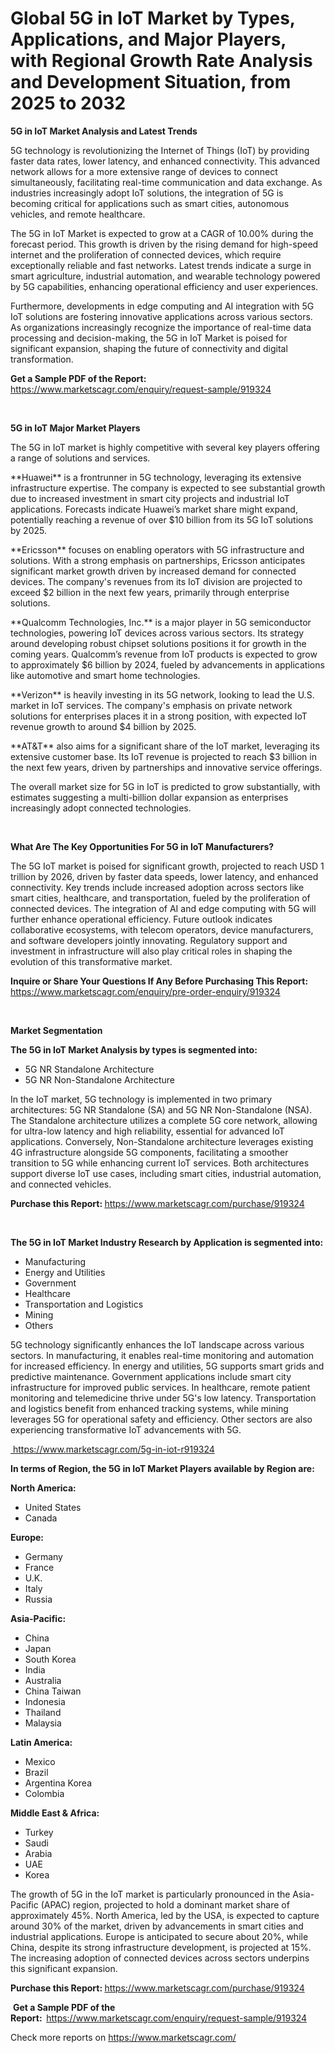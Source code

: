 <p><h1>Global 5G in IoT Market by Types, Applications, and Major Players, with Regional Growth Rate Analysis and Development Situation, from 2025 to 2032</h1></p><p><strong>5G in IoT Market Analysis and Latest Trends</strong></p>
<p><p>5G technology is revolutionizing the Internet of Things (IoT) by providing faster data rates, lower latency, and enhanced connectivity. This advanced network allows for a more extensive range of devices to connect simultaneously, facilitating real-time communication and data exchange. As industries increasingly adopt IoT solutions, the integration of 5G is becoming critical for applications such as smart cities, autonomous vehicles, and remote healthcare.</p><p>The 5G in IoT Market is expected to grow at a CAGR of 10.00% during the forecast period. This growth is driven by the rising demand for high-speed internet and the proliferation of connected devices, which require exceptionally reliable and fast networks. Latest trends indicate a surge in smart agriculture, industrial automation, and wearable technology powered by 5G capabilities, enhancing operational efficiency and user experiences.</p><p>Furthermore, developments in edge computing and AI integration with 5G IoT solutions are fostering innovative applications across various sectors. As organizations increasingly recognize the importance of real-time data processing and decision-making, the 5G in IoT Market is poised for significant expansion, shaping the future of connectivity and digital transformation.</p></p>
<p><strong>Get a Sample PDF of the Report:&nbsp;</strong> <a href="https://www.marketscagr.com/enquiry/request-sample/919324?utm_campaign=3098&utm_medium=2&utm_source=Github&utm_content=ia&utm_term=05032025&utm_id=5g-in-iot">https://www.marketscagr.com/enquiry/request-sample/919324</a></p>
<p>&nbsp;</p>
<p><strong>5G in IoT Major Market Players</strong></p>
<p><p>The 5G in IoT market is highly competitive with several key players offering a range of solutions and services. </p><p>**Huawei** is a frontrunner in 5G technology, leveraging its extensive infrastructure expertise. The company is expected to see substantial growth due to increased investment in smart city projects and industrial IoT applications. Forecasts indicate Huawei’s market share might expand, potentially reaching a revenue of over $10 billion from its 5G IoT solutions by 2025.</p><p>**Ericsson** focuses on enabling operators with 5G infrastructure and solutions. With a strong emphasis on partnerships, Ericsson anticipates significant market growth driven by increased demand for connected devices. The company's revenues from its IoT division are projected to exceed $2 billion in the next few years, primarily through enterprise solutions.</p><p>**Qualcomm Technologies, Inc.** is a major player in 5G semiconductor technologies, powering IoT devices across various sectors. Its strategy around developing robust chipset solutions positions it for growth in the coming years. Qualcomm’s revenue from IoT products is expected to grow to approximately $6 billion by 2024, fueled by advancements in applications like automotive and smart home technologies.</p><p>**Verizon** is heavily investing in its 5G network, looking to lead the U.S. market in IoT services. The company's emphasis on private network solutions for enterprises places it in a strong position, with expected IoT revenue growth to around $4 billion by 2025.</p><p>**AT&T** also aims for a significant share of the IoT market, leveraging its extensive customer base. Its IoT revenue is projected to reach $3 billion in the next few years, driven by partnerships and innovative service offerings.</p><p>The overall market size for 5G in IoT is predicted to grow substantially, with estimates suggesting a multi-billion dollar expansion as enterprises increasingly adopt connected technologies.</p></p>
<p>&nbsp;</p>
<p><strong>What Are The Key Opportunities For 5G in IoT Manufacturers?</strong></p>
<p><p>The 5G IoT market is poised for significant growth, projected to reach USD 1 trillion by 2026, driven by faster data speeds, lower latency, and enhanced connectivity. Key trends include increased adoption across sectors like smart cities, healthcare, and transportation, fueled by the proliferation of connected devices. The integration of AI and edge computing with 5G will further enhance operational efficiency. Future outlook indicates collaborative ecosystems, with telecom operators, device manufacturers, and software developers jointly innovating. Regulatory support and investment in infrastructure will also play critical roles in shaping the evolution of this transformative market.</p></p>
<p><strong>Inquire or Share Your Questions If Any Before Purchasing This Report:</strong> <a href="https://www.marketscagr.com/enquiry/pre-order-enquiry/919324?utm_campaign=3098&utm_medium=2&utm_source=Github&utm_content=ia&utm_term=05032025&utm_id=5g-in-iot">https://www.marketscagr.com/enquiry/pre-order-enquiry/919324</a></p>
<p>&nbsp;</p>
<p><strong>Market Segmentation</strong></p>
<p><strong>The 5G in IoT Market Analysis by types is segmented into:</strong></p>
<p><ul><li>5G NR Standalone Architecture</li><li>5G NR Non-Standalone Architecture</li></ul></p>
<p><p>In the IoT market, 5G technology is implemented in two primary architectures: 5G NR Standalone (SA) and 5G NR Non-Standalone (NSA). The Standalone architecture utilizes a complete 5G core network, allowing for ultra-low latency and high reliability, essential for advanced IoT applications. Conversely, Non-Standalone architecture leverages existing 4G infrastructure alongside 5G components, facilitating a smoother transition to 5G while enhancing current IoT services. Both architectures support diverse IoT use cases, including smart cities, industrial automation, and connected vehicles.</p></p>
<p><strong>Purchase this Report:&nbsp;</strong><a href="https://www.marketscagr.com/purchase/919324?utm_campaign=3098&utm_medium=2&utm_source=Github&utm_content=ia&utm_term=05032025&utm_id=5g-in-iot">https://www.marketscagr.com/purchase/919324</a></p>
<p>&nbsp;</p>
<p><strong>The 5G in IoT Market Industry Research by Application is segmented into:</strong></p>
<p><ul><li>Manufacturing</li><li>Energy and Utilities</li><li>Government</li><li>Healthcare</li><li>Transportation and Logistics</li><li>Mining</li><li>Others</li></ul></p>
<p><p>5G technology significantly enhances the IoT landscape across various sectors. In manufacturing, it enables real-time monitoring and automation for increased efficiency. In energy and utilities, 5G supports smart grids and predictive maintenance. Government applications include smart city infrastructure for improved public services. In healthcare, remote patient monitoring and telemedicine thrive under 5G's low latency. Transportation and logistics benefit from enhanced tracking systems, while mining leverages 5G for operational safety and efficiency. Other sectors are also experiencing transformative IoT advancements with 5G.</p></p>
<p><a href="https://www.marketscagr.com/5g-in-iot-r919324?utm_campaign=3098&utm_medium=2&utm_source=Github&utm_content=ia&utm_term=05032025&utm_id=5g-in-iot">&nbsp;https://www.marketscagr.com/5g-in-iot-r919324</a></p>
<p><strong>In terms of Region, the 5G in IoT Market Players available by Region are:</strong></p>
<p>
    <p> <strong> North America: </strong>
        <ul>
            <li>United States</li>
            <li>Canada</li>
        </ul>
        </p> 
    <p> <strong> Europe: </strong>
        <ul>
            <li>Germany</li>
            <li>France</li>
            <li>U.K.</li>
            <li>Italy</li>
            <li>Russia</li>
        </ul>
        </p> 
    <p> <strong> Asia-Pacific: </strong>
        <ul>
            <li>China</li>
            <li>Japan</li>
            <li>South Korea</li>
            <li>India</li>
            <li>Australia</li>
            <li>China Taiwan</li>
            <li>Indonesia</li>
            <li>Thailand</li>
            <li>Malaysia</li>
        </ul>
        </p> 
    <p> <strong> Latin America: </strong>
        <ul>
            <li>Mexico</li>
            <li>Brazil</li>
            <li>Argentina Korea</li>
            <li>Colombia</li>
        </ul>
        </p> 
    <p> <strong> Middle East & Africa: </strong>
        <ul>
            <li>Turkey</li>
            <li>Saudi</li>
            <li>Arabia</li>
            <li>UAE</li>
            <li>Korea</li>
        </ul>
    </p>
    </p>
<p><p>The growth of 5G in the IoT market is particularly pronounced in the Asia-Pacific (APAC) region, projected to hold a dominant market share of approximately 45%. North America, led by the USA, is expected to capture around 30% of the market, driven by advancements in smart cities and industrial applications. Europe is anticipated to secure about 20%, while China, despite its strong infrastructure development, is projected at 15%. The increasing adoption of connected devices across sectors underpins this significant expansion.</p></p>
<p><strong>Purchase this Report: </strong><a href="https://www.marketscagr.com/purchase/919324?utm_campaign=3098&utm_medium=2&utm_source=Github&utm_content=ia&utm_term=05032025&utm_id=5g-in-iot">https://www.marketscagr.com/purchase/919324</a></p>
<p>&nbsp;<strong>Get a Sample PDF of the Report:&nbsp;&nbsp;</strong><a href="https://www.marketscagr.com/enquiry/request-sample/919324?utm_campaign=3098&utm_medium=2&utm_source=Github&utm_content=ia&utm_term=05032025&utm_id=5g-in-iot">https://www.marketscagr.com/enquiry/request-sample/919324</a></p>
<p><strong></strong></p>
<p>Check more reports on <a href="https://www.marketscagr.com/?utm_campaign=3098&utm_medium=2&utm_source=Github&utm_content=ia&utm_term=05032025&utm_id=5g-in-iot">https://www.marketscagr.com/</a></p>